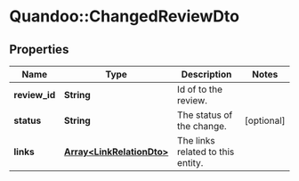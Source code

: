# Quandoo::ChangedReviewDto

## Properties
Name | Type | Description | Notes
------------ | ------------- | ------------- | -------------
**review_id** | **String** | Id of to the review. | 
**status** | **String** | The status of the change. | [optional] 
**links** | [**Array&lt;LinkRelationDto&gt;**](LinkRelationDto.md) | The links related to this entity. | 



